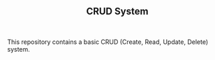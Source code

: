 <h2 align="center">
  CRUD System<br/>
</h2>

<br>
<P>This repository contains a basic CRUD (Create, Read, Update, Delete) system.</P>
